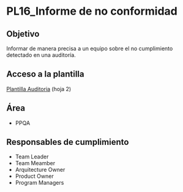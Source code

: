 # PL16_Informe de no conformidad

## Objetivo[](https://ace-software-development.github.io/Manual-de-Operaciones/docs/Plantillas/PL06_Auditorias#objetivo)

Informar de manera precisa a un equipo sobre el no cumplimiento detectado en una auditoría.

## Acceso a la plantilla [](https://ace-software-development.github.io/Manual-de-Operaciones/docs/Plantillas/PL06_Auditorias#acceso-a-la-plantilla)

[Plantilla Auditoria](https://docs.google.com/spreadsheets/d/1dfWAf-2kfE3AdnEDhens_GeVB39zBVs1DH2b8ErN2fw/edit?usp=sharing) (hoja 2)

## Área[](https://ace-software-development.github.io/Manual-de-Operaciones/docs/Plantillas/PL06_Auditorias#%C3%A1rea)

- PPQA

## Responsables de cumplimiento[](https://ace-software-development.github.io/Manual-de-Operaciones/docs/Plantillas/PL06_Auditorias#responsables-de-cumplimiento)

- Team Leader
- Team Meamber
- Arquitecture Owner
- Product Owner
- Program Managers